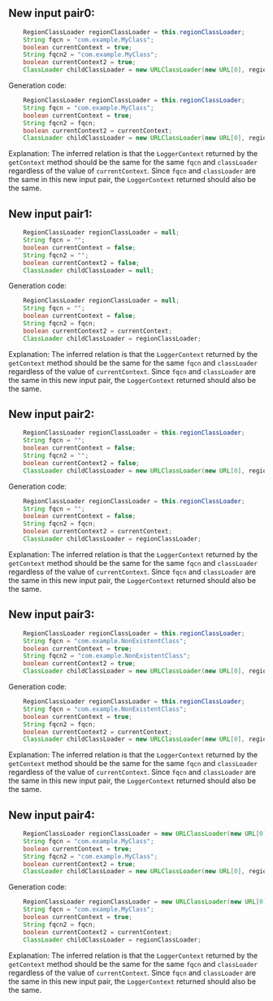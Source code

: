 ## New input pair0:
```java
    RegionClassLoader regionClassLoader = this.regionClassLoader;
    String fqcn = "com.example.MyClass";
    boolean currentContext = true;
    String fqcn2 = "com.example.MyClass";
    boolean currentContext2 = true;
    ClassLoader childClassLoader = new URLClassLoader(new URL[0], regionClassLoader);
```
Generation code:
```java
    RegionClassLoader regionClassLoader = this.regionClassLoader;
    String fqcn = "com.example.MyClass";
    boolean currentContext = true;
    String fqcn2 = fqcn;
    boolean currentContext2 = currentContext;
    ClassLoader childClassLoader = new URLClassLoader(new URL[0], regionClassLoader);
```
Explanation: The inferred relation is that the `LoggerContext` returned by the `getContext` method should be the same for the same `fqcn` and `classLoader` regardless of the value of `currentContext`. Since `fqcn` and `classLoader` are the same in this new input pair, the `LoggerContext` returned should also be the same.

## New input pair1:
```java
    RegionClassLoader regionClassLoader = null;
    String fqcn = "";
    boolean currentContext = false;
    String fqcn2 = "";
    boolean currentContext2 = false;
    ClassLoader childClassLoader = null;
```
Generation code:
```java
    RegionClassLoader regionClassLoader = null;
    String fqcn = "";
    boolean currentContext = false;
    String fqcn2 = fqcn;
    boolean currentContext2 = currentContext;
    ClassLoader childClassLoader = regionClassLoader;
```
Explanation: The inferred relation is that the `LoggerContext` returned by the `getContext` method should be the same for the same `fqcn` and `classLoader` regardless of the value of `currentContext`. Since `fqcn` and `classLoader` are the same in this new input pair, the `LoggerContext` returned should also be the same.

## New input pair2:
```java
    RegionClassLoader regionClassLoader = this.regionClassLoader;
    String fqcn = "";
    boolean currentContext = false;
    String fqcn2 = "";
    boolean currentContext2 = false;
    ClassLoader childClassLoader = new URLClassLoader(new URL[0], regionClassLoader);
```
Generation code:
```java
    RegionClassLoader regionClassLoader = this.regionClassLoader;
    String fqcn = "";
    boolean currentContext = false;
    String fqcn2 = fqcn;
    boolean currentContext2 = currentContext;
    ClassLoader childClassLoader = regionClassLoader;
```
Explanation: The inferred relation is that the `LoggerContext` returned by the `getContext` method should be the same for the same `fqcn` and `classLoader` regardless of the value of `currentContext`. Since `fqcn` and `classLoader` are the same in this new input pair, the `LoggerContext` returned should also be the same.

## New input pair3:
```java
    RegionClassLoader regionClassLoader = this.regionClassLoader;
    String fqcn = "com.example.NonExistentClass";
    boolean currentContext = true;
    String fqcn2 = "com.example.NonExistentClass";
    boolean currentContext2 = true;
    ClassLoader childClassLoader = new URLClassLoader(new URL[0], regionClassLoader);
```
Generation code:
```java
    RegionClassLoader regionClassLoader = this.regionClassLoader;
    String fqcn = "com.example.NonExistentClass";
    boolean currentContext = true;
    String fqcn2 = fqcn;
    boolean currentContext2 = currentContext;
    ClassLoader childClassLoader = new URLClassLoader(new URL[0], regionClassLoader);
```
Explanation: The inferred relation is that the `LoggerContext` returned by the `getContext` method should be the same for the same `fqcn` and `classLoader` regardless of the value of `currentContext`. Since `fqcn` and `classLoader` are the same in this new input pair, the `LoggerContext` returned should also be the same.

## New input pair4:
```java
    RegionClassLoader regionClassLoader = new URLClassLoader(new URL[0], this.regionClassLoader);
    String fqcn = "com.example.MyClass";
    boolean currentContext = true;
    String fqcn2 = "com.example.MyClass";
    boolean currentContext2 = true;
    ClassLoader childClassLoader = new URLClassLoader(new URL[0], regionClassLoader);
```
Generation code:
```java
    RegionClassLoader regionClassLoader = new URLClassLoader(new URL[0], this.regionClassLoader);
    String fqcn = "com.example.MyClass";
    boolean currentContext = true;
    String fqcn2 = fqcn;
    boolean currentContext2 = currentContext;
    ClassLoader childClassLoader = regionClassLoader;
```
Explanation: The inferred relation is that the `LoggerContext` returned by the `getContext` method should be the same for the same `fqcn` and `classLoader` regardless of the value of `currentContext`. Since `fqcn` and `classLoader` are the same in this new input pair, the `LoggerContext` returned should also be the same.
